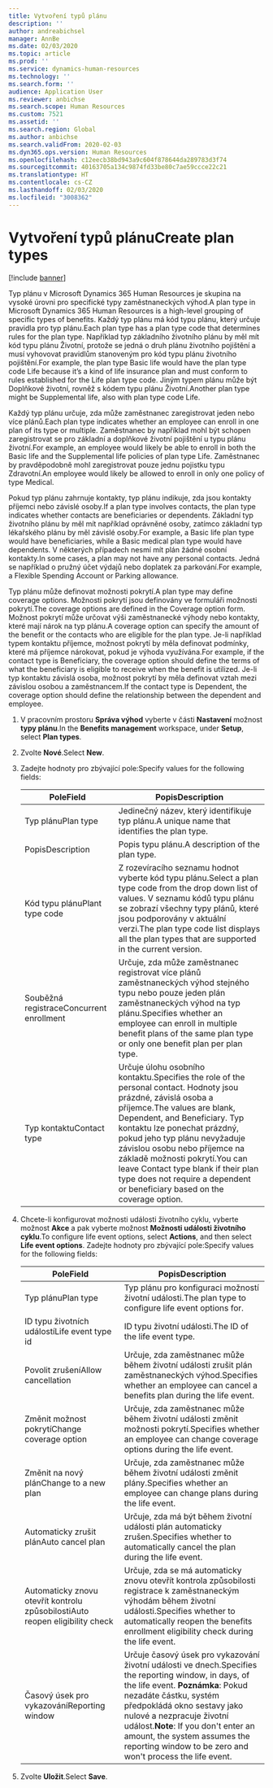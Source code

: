 ```yaml
---
title: Vytvoření typů plánu
description: ''
author: andreabichsel
manager: AnnBe
ms.date: 02/03/2020
ms.topic: article
ms.prod: ''
ms.service: dynamics-human-resources
ms.technology: ''
ms.search.form: ''
audience: Application User
ms.reviewer: anbichse
ms.search.scope: Human Resources
ms.custom: 7521
ms.assetid: ''
ms.search.region: Global
ms.author: anbichse
ms.search.validFrom: 2020-02-03
ms.dyn365.ops.version: Human Resources
ms.openlocfilehash: c12eecb38bd943a9c604f878644da289783d3f74
ms.sourcegitcommit: 40163705a134c9874fd33be80c7ae59ccce22c21
ms.translationtype: HT
ms.contentlocale: cs-CZ
ms.lasthandoff: 02/03/2020
ms.locfileid: "3008362"
---
```

# <a name="create-plan-types"></a><span data-ttu-id="47765-102">Vytvoření typů plánu</span><span class="sxs-lookup"><span data-stu-id="47765-102">Create plan types</span></span>

[!include [banner](includes/preview-feature.md)]

<span data-ttu-id="47765-103">Typ plánu v Microsoft Dynamics 365 Human Resources je skupina na vysoké úrovni pro specifické typy zaměstnaneckých výhod.</span><span class="sxs-lookup"><span data-stu-id="47765-103">A plan type in Microsoft Dynamics 365 Human Resources is a high-level grouping of specific types of benefits.</span></span> <span data-ttu-id="47765-104">Každý typ plánu má kód typu plánu, který určuje pravidla pro typ plánu.</span><span class="sxs-lookup"><span data-stu-id="47765-104">Each plan type has a plan type code that determines rules for the plan type.</span></span> <span data-ttu-id="47765-105">Například typ základního životního plánu by měl mít kód typu plánu Životní, protože se jedná o druh plánu životního pojištění a musí vyhovovat pravidlům stanoveným pro kód typu plánu životního pojištění.</span><span class="sxs-lookup"><span data-stu-id="47765-105">For example, the plan type Basic life would have the plan type code Life because it’s a kind of life insurance plan and must conform to rules established for the Life plan type code.</span></span> <span data-ttu-id="47765-106">Jiným typem plánu může být Doplňkové životní, rovněž s kódem typu plánu Životní.</span><span class="sxs-lookup"><span data-stu-id="47765-106">Another plan type might be Supplemental life, also with plan type code Life.</span></span>

<span data-ttu-id="47765-107">Každý typ plánu určuje, zda může zaměstnanec zaregistrovat jeden nebo více plánů.</span><span class="sxs-lookup"><span data-stu-id="47765-107">Each plan type indicates whether an employee can enroll in one plan of its type or multiple.</span></span> <span data-ttu-id="47765-108">Zaměstnanec by například mohl být schopen zaregistrovat se pro základní a doplňkové životní pojištění u typu plánu životní.</span><span class="sxs-lookup"><span data-stu-id="47765-108">For example, an employee would likely be able to enroll in both the Basic life and the Supplemental life policies of plan type Life.</span></span> <span data-ttu-id="47765-109">Zaměstnanec by pravděpodobně mohl zaregistrovat pouze jednu pojistku typu Zdravotní.</span><span class="sxs-lookup"><span data-stu-id="47765-109">An employee would likely be allowed to enroll in only one policy of type Medical.</span></span>

<span data-ttu-id="47765-110">Pokud typ plánu zahrnuje kontakty, typ plánu indikuje, zda jsou kontakty příjemci nebo závislé osoby.</span><span class="sxs-lookup"><span data-stu-id="47765-110">If a plan type involves contacts, the plan type indicates whether contacts are beneficiaries or dependents.</span></span> <span data-ttu-id="47765-111">Základní typ životního plánu by měl mít například oprávněné osoby, zatímco základní typ lékařského plánu by měl závislé osoby.</span><span class="sxs-lookup"><span data-stu-id="47765-111">For example, a Basic life plan type would have beneficiaries, while a Basic medical plan type would have dependents.</span></span> <span data-ttu-id="47765-112">V některých případech nesmí mít plán žádné osobní kontakty.</span><span class="sxs-lookup"><span data-stu-id="47765-112">In some cases, a plan may not have any personal contacts.</span></span> <span data-ttu-id="47765-113">Jedná se například o pružný účet výdajů nebo doplatek za parkování.</span><span class="sxs-lookup"><span data-stu-id="47765-113">For example, a Flexible Spending Account or Parking allowance.</span></span>

<span data-ttu-id="47765-114">Typ plánu může definovat možnosti pokrytí.</span><span class="sxs-lookup"><span data-stu-id="47765-114">A plan type may define coverage options.</span></span> <span data-ttu-id="47765-115">Možnosti pokrytí jsou definovány ve formuláři možnosti pokrytí.</span><span class="sxs-lookup"><span data-stu-id="47765-115">The coverage options are defined in the Coverage option form.</span></span> <span data-ttu-id="47765-116">Možnost pokrytí může určovat výši zaměstnanecké výhody nebo kontakty, které mají nárok na typ plánu.</span><span class="sxs-lookup"><span data-stu-id="47765-116">A coverage option can specify the amount of the benefit or the contacts who are eligible for the plan type.</span></span> <span data-ttu-id="47765-117">Je-li například typem kontaktu příjemce, možnost pokrytí by měla definovat podmínky, které má příjemce nárokovat, pokud je výhoda využívána.</span><span class="sxs-lookup"><span data-stu-id="47765-117">For example, if the contact type is Beneficiary, the coverage option should define the terms of what the beneficiary is eligible to receive when the benefit is utilized.</span></span> <span data-ttu-id="47765-118">Je-li typ kontaktu závislá osoba, možnost pokrytí by měla definovat vztah mezi závislou osobou a zaměstnancem.</span><span class="sxs-lookup"><span data-stu-id="47765-118">If the contact type is Dependent, the coverage option should define the relationship between the dependent and employee.</span></span> 

1. <span data-ttu-id="47765-119">V pracovním prostoru **Správa výhod** vyberte v části **Nastavení** možnost **typy plánu**.</span><span class="sxs-lookup"><span data-stu-id="47765-119">In the **Benefits management** workspace, under **Setup**, select **Plan types**.</span></span>

2. <span data-ttu-id="47765-120">Zvolte **Nové**.</span><span class="sxs-lookup"><span data-stu-id="47765-120">Select **New**.</span></span>

3. <span data-ttu-id="47765-121">Zadejte hodnoty pro zbývající pole:</span><span class="sxs-lookup"><span data-stu-id="47765-121">Specify values for the following fields:</span></span>

   | <span data-ttu-id="47765-122">Pole</span><span class="sxs-lookup"><span data-stu-id="47765-122">Field</span></span> | <span data-ttu-id="47765-123">Popis</span><span class="sxs-lookup"><span data-stu-id="47765-123">Description</span></span> |
   | --- | --- |
   | <span data-ttu-id="47765-124">Typ plánu</span><span class="sxs-lookup"><span data-stu-id="47765-124">Plan type</span></span> | <span data-ttu-id="47765-125">Jedinečný název, který identifikuje typ plánu.</span><span class="sxs-lookup"><span data-stu-id="47765-125">A unique name that identifies the plan type.</span></span> |
   | <span data-ttu-id="47765-126">Popis</span><span class="sxs-lookup"><span data-stu-id="47765-126">Description</span></span> | <span data-ttu-id="47765-127">Popis typu plánu.</span><span class="sxs-lookup"><span data-stu-id="47765-127">A description of the plan type.</span></span> |
   | <span data-ttu-id="47765-128">Kód typu plánu</span><span class="sxs-lookup"><span data-stu-id="47765-128">Plant type code</span></span> | <span data-ttu-id="47765-129">Z rozevíracího seznamu hodnot vyberte kód typu plánu.</span><span class="sxs-lookup"><span data-stu-id="47765-129">Select a plan type code from the drop down list of values.</span></span> <span data-ttu-id="47765-130">V seznamu kódů typu plánu se zobrazí všechny typy plánů, které jsou podporovány v aktuální verzi.</span><span class="sxs-lookup"><span data-stu-id="47765-130">The plan type code list displays all the plan types that are supported in the current version.</span></span> |
   | <span data-ttu-id="47765-131">Souběžná registrace</span><span class="sxs-lookup"><span data-stu-id="47765-131">Concurrent enrollment</span></span> | <span data-ttu-id="47765-132">Určuje, zda může zaměstnanec registrovat více plánů zaměstnaneckých výhod stejného typu nebo pouze jeden plán zaměstnaneckých výhod na typ plánu.</span><span class="sxs-lookup"><span data-stu-id="47765-132">Specifies whether an employee can enroll in multiple benefit plans of the same plan type or only one benefit plan per plan type.</span></span> |
   | <span data-ttu-id="47765-133">Typ kontaktu</span><span class="sxs-lookup"><span data-stu-id="47765-133">Contact type</span></span> | <span data-ttu-id="47765-134">Určuje úlohu osobního kontaktu.</span><span class="sxs-lookup"><span data-stu-id="47765-134">Specifies the role of the personal contact.</span></span> <span data-ttu-id="47765-135">Hodnoty jsou prázdné, závislá osoba a příjemce.</span><span class="sxs-lookup"><span data-stu-id="47765-135">The values are blank, Dependent, and Beneficiary.</span></span> <span data-ttu-id="47765-136">Typ kontaktu lze ponechat prázdný, pokud jeho typ plánu nevyžaduje závislou osobu nebo příjemce na základě možnosti pokrytí.</span><span class="sxs-lookup"><span data-stu-id="47765-136">You can leave Contact type blank if their plan type does not require a dependent or beneficiary based on the coverage option.</span></span> |

4. <span data-ttu-id="47765-137">Chcete-li konfigurovat možnosti události životního cyklu, vyberte možnost **Akce** a pak vyberte možnost **Možnosti události životního cyklu**.</span><span class="sxs-lookup"><span data-stu-id="47765-137">To configure life event options, select **Actions**, and then select **Life event options**.</span></span> <span data-ttu-id="47765-138">Zadejte hodnoty pro zbývající pole:</span><span class="sxs-lookup"><span data-stu-id="47765-138">Specify values for the following fields:</span></span>

   | <span data-ttu-id="47765-139">Pole</span><span class="sxs-lookup"><span data-stu-id="47765-139">Field</span></span> | <span data-ttu-id="47765-140">Popis</span><span class="sxs-lookup"><span data-stu-id="47765-140">Description</span></span> |
   | --- | --- |
   | <span data-ttu-id="47765-141">Typ plánu</span><span class="sxs-lookup"><span data-stu-id="47765-141">Plan type</span></span> | <span data-ttu-id="47765-142">Typ plánu pro konfiguraci možností životní události.</span><span class="sxs-lookup"><span data-stu-id="47765-142">The plan type to configure life event options for.</span></span> |
   | <span data-ttu-id="47765-143">ID typu životních událostí</span><span class="sxs-lookup"><span data-stu-id="47765-143">Life event type id</span></span> | <span data-ttu-id="47765-144">ID typu životní události.</span><span class="sxs-lookup"><span data-stu-id="47765-144">The ID of the life event type.</span></span> |
   | <span data-ttu-id="47765-145">Povolit zrušení</span><span class="sxs-lookup"><span data-stu-id="47765-145">Allow cancellation</span></span> | <span data-ttu-id="47765-146">Určuje, zda zaměstnanec může během životní události zrušit plán zaměstnaneckých výhod.</span><span class="sxs-lookup"><span data-stu-id="47765-146">Specifies whether an employee can cancel a benefits plan during the life event.</span></span> |
   |<span data-ttu-id="47765-147">Změnit možnost pokrytí</span><span class="sxs-lookup"><span data-stu-id="47765-147">Change coverage option</span></span> | <span data-ttu-id="47765-148">Určuje, zda zaměstnanec může během životní události změnit možnosti pokrytí.</span><span class="sxs-lookup"><span data-stu-id="47765-148">Specifies whether an employee can change coverage options during the life event.</span></span> |
   | <span data-ttu-id="47765-149">Změnit na nový plán</span><span class="sxs-lookup"><span data-stu-id="47765-149">Change to a new plan</span></span> | <span data-ttu-id="47765-150">Určuje, zda zaměstnanec může během životní události změnit plány.</span><span class="sxs-lookup"><span data-stu-id="47765-150">Specifies whether an employee can change plans during the life event.</span></span> |
   | <span data-ttu-id="47765-151">Automaticky zrušit plán</span><span class="sxs-lookup"><span data-stu-id="47765-151">Auto cancel plan</span></span> |<span data-ttu-id="47765-152">Určuje, zda má být během životní události plán automaticky zrušen.</span><span class="sxs-lookup"><span data-stu-id="47765-152">Specifies whether to automatically cancel the plan during the life event.</span></span> |
   | <span data-ttu-id="47765-153">Automaticky znovu otevřít kontrolu způsobilosti</span><span class="sxs-lookup"><span data-stu-id="47765-153">Auto reopen eligibility check</span></span> | <span data-ttu-id="47765-154">Určuje, zda se má automaticky znovu otevřít kontrola způsobilosti registrace k zaměstnaneckým výhodám během životní události.</span><span class="sxs-lookup"><span data-stu-id="47765-154">Specifies whether to automatically reopen the benefits enrollment eligibility check during the life event.</span></span> |
   | <span data-ttu-id="47765-155">Časový úsek pro vykazování</span><span class="sxs-lookup"><span data-stu-id="47765-155">Reporting window</span></span> | <span data-ttu-id="47765-156">Určuje časový úsek pro vykazování životní události ve dnech.</span><span class="sxs-lookup"><span data-stu-id="47765-156">Specifies the reporting window, in days, of the life event.</span></span> <span data-ttu-id="47765-157">**Poznámka**: Pokud nezadáte částku, systém předpokládá okno sestavy jako nulové a nezpracuje životní událost.</span><span class="sxs-lookup"><span data-stu-id="47765-157">**Note**: If you don't enter an amount, the system assumes the reporting window to be zero and won't process the life event.</span></span> |

5. <span data-ttu-id="47765-158">Zvolte **Uložit**.</span><span class="sxs-lookup"><span data-stu-id="47765-158">Select **Save**.</span></span> 
